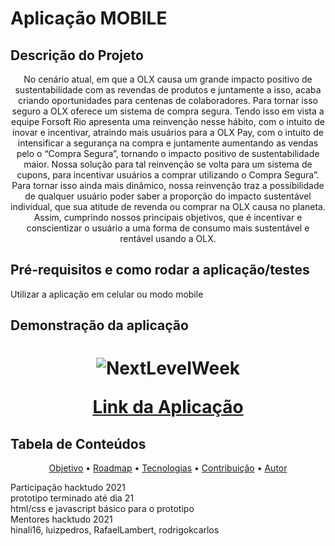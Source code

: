 # Aplicação MOBILE

## Descrição do Projeto
<p align="center">No cenário atual, em que a OLX causa um grande impacto positivo de sustentabilidade com as revendas de produtos e juntamente a isso, acaba criando oportunidades para centenas de colaboradores. Para tornar isso seguro a OLX oferece um sistema de compra segura.
Tendo isso em vista a equipe Forsoft Rio apresenta uma reinvenção nesse hábito, com o intuito de inovar e incentivar, atraindo mais usuários para a OLX Pay, com o intuito de intensificar a segurança na compra e juntamente aumentando as vendas pelo o “Compra Segura”, tornando o impacto positivo de sustentabilidade maior. Nossa solução para tal reinvenção se volta para um sistema de cupons, para incentivar usuários a comprar utilizando o Compra Segura”. Para tornar isso ainda mais dinâmico, nossa reinvenção traz a possibilidade de qualquer usuário poder saber a proporção do impacto sustentável individual, que sua atitude de revenda ou comprar na OLX causa no planeta.  Assim, cumprindo nossos principais objetivos, 
que é incentivar e conscientizar o usuário a uma forma de consumo mais sustentável e rentável usando a OLX.</p>

## Pré-requisitos e como rodar a aplicação/testes

<div>Utilizar a aplicação em celular ou modo mobile</div>

## Demonstração da aplicação
<h1 align="center">
  <img alt="NextLevelWeek" title="#NextLevelWeek" src="https://media.discordapp.net/attachments/898652857820143617/899201213931880539/olx_perfil.jpg?width=380&height=676" />
  <p><a href="https://hackathon2021.vercel.app">Link da Aplicação</a></p>
</h1>

## Tabela de Conteúdos
<p align="center">
 <a href="#objetivo">Objetivo</a> •
 <a href="#roadmap">Roadmap</a> • 
 <a href="#tecnologias">Tecnologias</a> • 
 <a href="#contribuicao">Contribuição</a> • 
 <a href="#autor">Autor</a>
</p>

<div id="objetivo">Participação hacktudo 2021</div>
<div id="roadmap">prototipo terminado até dia 21</div>
<div id="tecnologias">html/css e javascript básico para o prototipo</div>
<div id="contribuicao">Mentores hacktudo 2021</div>
<div id="autor">hinali16, luizpedros, RafaelLambert, rodrigokcarlos</div>




